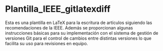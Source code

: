 # Plantilla_IEEE_gitlatexdiff
Esta es una plantilla en LaTeX para la escritura de artículos siguiendo las recomendaciones de la IEEE. Además se proporcionan algunas instrucciones básicas para su implementación con el sistema de gestión de versiones Git para el control de cambios entre distintas versiones lo que facilita su uso para revisiones en equipo.
